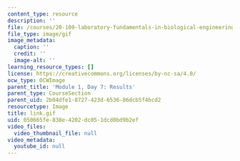 ```yaml
---
content_type: resource
description: ''
file: /courses/20-109-laboratory-fundamentals-in-biological-engineering-spring-2010/050665fe838e4202dc051dcd0bd9b2ef_link.gif
file_type: image/gif
image_metadata:
  caption: ''
  credit: ''
  image-alt: ''
learning_resource_types: []
license: https://creativecommons.org/licenses/by-nc-sa/4.0/
ocw_type: OCWImage
parent_title: 'Module 1, Day 7: Results'
parent_type: CourseSection
parent_uid: 2b04dfe1-8727-423d-6536-86dcb5f4bcd2
resourcetype: Image
title: link.gif
uid: 050665fe-838e-4202-dc05-1dcd0bd9b2ef
video_files:
  video_thumbnail_file: null
video_metadata:
  youtube_id: null
---
```

